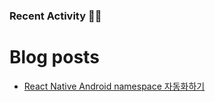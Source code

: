 ### Recent Activity 👨‍💻

<!--START_SECTION:activity-->
<!--END_SECTION:activity-->

<!-- START gadpp -->

# Blog posts

<!-- BLOG-POST-LIST:START -->
- [React Native Android namespace 자동화하기](https://ooyuo.github.io/posts/rn-android-namespace/)
<!-- BLOG-POST-LIST:END -->
